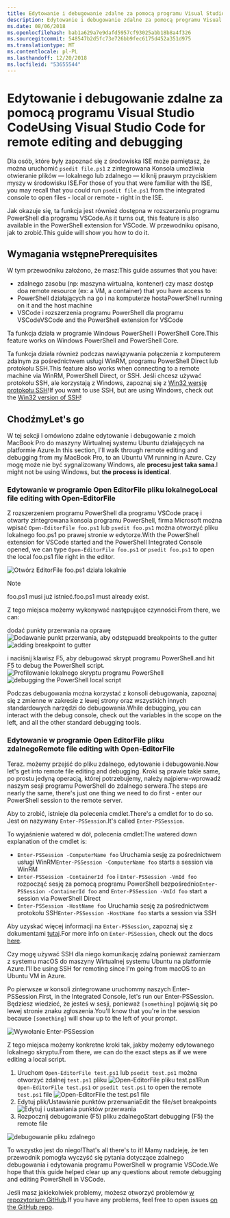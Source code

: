 ```yaml
---
title: Edytowanie i debugowanie zdalne za pomocą programu Visual Studio Code
description: Edytowanie i debugowanie zdalne za pomocą programu Visual Studio Code
ms.date: 08/06/2018
ms.openlocfilehash: bab1a629a7e9dafd5957cf93025abb18b8a4f326
ms.sourcegitcommit: 548547b2d5fc73e726bb9fec6175d452a351d975
ms.translationtype: MT
ms.contentlocale: pl-PL
ms.lasthandoff: 12/20/2018
ms.locfileid: "53655544"
---
```

# <a name="using-visual-studio-code-for-remote-editing-and-debugging"></a><span data-ttu-id="5c1e4-103">Edytowanie i debugowanie zdalne za pomocą programu Visual Studio Code</span><span class="sxs-lookup"><span data-stu-id="5c1e4-103">Using Visual Studio Code for remote editing and debugging</span></span>

<span data-ttu-id="5c1e4-104">Dla osób, które były zapoznać się z środowiska ISE może pamiętasz, że można uruchomić `psedit file.ps1` z zintegrowana Konsola umożliwia otwieranie plików — lokalnego lub zdalnego — kliknij prawym przyciskiem myszy w środowisku ISE.</span><span class="sxs-lookup"><span data-stu-id="5c1e4-104">For those of you that were familiar with the ISE, you may recall that you could run `psedit file.ps1` from the integrated console to open files - local or remote - right in the ISE.</span></span>

<span data-ttu-id="5c1e4-105">Jak okazuje się, ta funkcja jest również dostępna w rozszerzeniu programu PowerShell dla programu VSCode.</span><span class="sxs-lookup"><span data-stu-id="5c1e4-105">As it turns out, this feature is also available in the PowerShell extension for VSCode.</span></span> <span data-ttu-id="5c1e4-106">W przewodniku opisano, jak to zrobić.</span><span class="sxs-lookup"><span data-stu-id="5c1e4-106">This guide will show you how to do it.</span></span>

## <a name="prerequisites"></a><span data-ttu-id="5c1e4-107">Wymagania wstępne</span><span class="sxs-lookup"><span data-stu-id="5c1e4-107">Prerequisites</span></span>

<span data-ttu-id="5c1e4-108">W tym przewodniku założono, że masz:</span><span class="sxs-lookup"><span data-stu-id="5c1e4-108">This guide assumes that you have:</span></span>

- <span data-ttu-id="5c1e4-109">zdalnego zasobu (np: maszyna wirtualna, kontener) czy masz dostęp do</span><span class="sxs-lookup"><span data-stu-id="5c1e4-109">a remote resource (ex: a VM, a container) that you have access to</span></span>
- <span data-ttu-id="5c1e4-110">PowerShell działających na go i na komputerze hosta</span><span class="sxs-lookup"><span data-stu-id="5c1e4-110">PowerShell running on it and the host machine</span></span>
- <span data-ttu-id="5c1e4-111">VSCode i rozszerzenia programu PowerShell dla programu VSCode</span><span class="sxs-lookup"><span data-stu-id="5c1e4-111">VSCode and the PowerShell extension for VSCode</span></span>

<span data-ttu-id="5c1e4-112">Ta funkcja działa w programie Windows PowerShell i PowerShell Core.</span><span class="sxs-lookup"><span data-stu-id="5c1e4-112">This feature works on Windows PowerShell and PowerShell Core.</span></span>

<span data-ttu-id="5c1e4-113">Ta funkcja działa również podczas nawiązywania połączenia z komputerem zdalnym za pośrednictwem usługi WinRM, programu PowerShell Direct lub protokołu SSH.</span><span class="sxs-lookup"><span data-stu-id="5c1e4-113">This feature also works when connecting to a remote machine via WinRM, PowerShell Direct, or SSH.</span></span> <span data-ttu-id="5c1e4-114">Jeśli chcesz używać protokołu SSH, ale korzystają z Windows, zapoznaj się z [Win32 wersję protokołu SSH](https://github.com/PowerShell/Win32-OpenSSH)!</span><span class="sxs-lookup"><span data-stu-id="5c1e4-114">If you want to use SSH, but are using Windows, check out the [Win32 version of SSH](https://github.com/PowerShell/Win32-OpenSSH)!</span></span>

## <a name="lets-go"></a><span data-ttu-id="5c1e4-115">Chodźmy</span><span class="sxs-lookup"><span data-stu-id="5c1e4-115">Let's go</span></span>

<span data-ttu-id="5c1e4-116">W tej sekcji I omówiono zdalne edytowanie i debugowanie z moich MacBook Pro do maszyny Wirtualnej systemu Ubuntu działających na platformie Azure.</span><span class="sxs-lookup"><span data-stu-id="5c1e4-116">In this section, I'll walk through remote editing and debugging from my MacBook Pro, to an Ubuntu VM running in Azure.</span></span> <span data-ttu-id="5c1e4-117">Czy mogę może nie być sygnalizowany Windows, ale **procesu jest taka sama**.</span><span class="sxs-lookup"><span data-stu-id="5c1e4-117">I might not be using Windows, but **the process is identical**.</span></span>

### <a name="local-file-editing-with-open-editorfile"></a><span data-ttu-id="5c1e4-118">Edytowanie w programie Open EditorFile pliku lokalnego</span><span class="sxs-lookup"><span data-stu-id="5c1e4-118">Local file editing with Open-EditorFile</span></span>

<span data-ttu-id="5c1e4-119">Z rozszerzeniem programu PowerShell dla programu VSCode pracę i otwarty zintegrowana konsola programu PowerShell, firma Microsoft można wpisać `Open-EditorFile foo.ps1` lub `psedit foo.ps1` można otworzyć pliku lokalnego foo.ps1 po prawej stronie w edytorze.</span><span class="sxs-lookup"><span data-stu-id="5c1e4-119">With the PowerShell extension for VSCode started and the PowerShell Integrated Console opened, we can type `Open-EditorFile foo.ps1` or `psedit foo.ps1` to open the local foo.ps1 file right in the editor.</span></span>

![Otwórz EditorFile foo.ps1 działa lokalnie](https://user-images.githubusercontent.com/2644648/34895897-7c2c46ac-f79c-11e7-9410-a252aff52f13.png)

>[!NOTE]
> <span data-ttu-id="5c1e4-121">foo.ps1 musi już istnieć.</span><span class="sxs-lookup"><span data-stu-id="5c1e4-121">foo.ps1 must already exist.</span></span>

<span data-ttu-id="5c1e4-122">Z tego miejsca możemy wykonywać następujące czynności:</span><span class="sxs-lookup"><span data-stu-id="5c1e4-122">From there, we can:</span></span>

<span data-ttu-id="5c1e4-123">dodać punkty przerwania na oprawę ![Dodawanie punkt przerwania, aby odstępu](https://user-images.githubusercontent.com/2644648/34895893-7bdc38e2-f79c-11e7-8026-8ad53f9a1bad.png)</span><span class="sxs-lookup"><span data-stu-id="5c1e4-123">add breakpoints to the gutter ![adding breakpoint to gutter](https://user-images.githubusercontent.com/2644648/34895893-7bdc38e2-f79c-11e7-8026-8ad53f9a1bad.png)</span></span>

<span data-ttu-id="5c1e4-124">i naciśnij klawisz F5, aby debugować skrypt programu PowerShell.</span><span class="sxs-lookup"><span data-stu-id="5c1e4-124">and hit F5 to debug the PowerShell script.</span></span>
<span data-ttu-id="5c1e4-125">![Profilowanie lokalnego skryptu programu PowerShell](https://user-images.githubusercontent.com/2644648/34895894-7bedb874-f79c-11e7-9180-7e0dc2d02af8.png)</span><span class="sxs-lookup"><span data-stu-id="5c1e4-125">![debugging the PowerShell local script](https://user-images.githubusercontent.com/2644648/34895894-7bedb874-f79c-11e7-9180-7e0dc2d02af8.png)</span></span>

<span data-ttu-id="5c1e4-126">Podczas debugowania można korzystać z konsoli debugowania, zapoznaj się z zmienne w zakresie z lewej strony oraz wszystkich innych standardowych narzędzi do debugowania.</span><span class="sxs-lookup"><span data-stu-id="5c1e4-126">While debugging, you can interact with the debug console, check out the variables in the scope on the left, and all the other standard debugging tools.</span></span>

### <a name="remote-file-editing-with-open-editorfile"></a><span data-ttu-id="5c1e4-127">Edytowanie w programie Open EditorFile pliku zdalnego</span><span class="sxs-lookup"><span data-stu-id="5c1e4-127">Remote file editing with Open-EditorFile</span></span>

<span data-ttu-id="5c1e4-128">Teraz. możemy przejść do pliku zdalnego, edytowanie i debugowanie.</span><span class="sxs-lookup"><span data-stu-id="5c1e4-128">Now let's get into remote file editing and debugging.</span></span> <span data-ttu-id="5c1e4-129">Kroki są prawie takie same, po prostu jedyną operacją, której potrzebujemy, należy najpierw-wprowadź naszym sesji programu PowerShell do zdalnego serwera.</span><span class="sxs-lookup"><span data-stu-id="5c1e4-129">The steps are nearly the same, there's just one thing we need to do first - enter our PowerShell session to the remote server.</span></span>

<span data-ttu-id="5c1e4-130">Aby to zrobić, istnieje dla polecenia cmdlet.</span><span class="sxs-lookup"><span data-stu-id="5c1e4-130">There's a cmdlet for to do so.</span></span> <span data-ttu-id="5c1e4-131">Jest on nazywany `Enter-PSSession`.</span><span class="sxs-lookup"><span data-stu-id="5c1e4-131">It's called `Enter-PSSession`.</span></span>

<span data-ttu-id="5c1e4-132">To wyjaśnienie watered w dół, polecenia cmdlet:</span><span class="sxs-lookup"><span data-stu-id="5c1e4-132">The watered down explanation of the cmdlet is:</span></span>

- <span data-ttu-id="5c1e4-133">`Enter-PSSession -ComputerName foo` Uruchamia sesję za pośrednictwem usługi WinRM</span><span class="sxs-lookup"><span data-stu-id="5c1e4-133">`Enter-PSSession -ComputerName foo` starts a session via WinRM</span></span>
- <span data-ttu-id="5c1e4-134">`Enter-PSSession -ContainerId foo` i `Enter-PSSession -VmId foo` rozpocząć sesję za pomocą programu PowerShell bezpośrednio</span><span class="sxs-lookup"><span data-stu-id="5c1e4-134">`Enter-PSSession -ContainerId foo` and `Enter-PSSession -VmId foo` start a session via PowerShell Direct</span></span>
- <span data-ttu-id="5c1e4-135">`Enter-PSSession -HostName foo` Uruchamia sesję za pośrednictwem protokołu SSH</span><span class="sxs-lookup"><span data-stu-id="5c1e4-135">`Enter-PSSession -HostName foo` starts a session via SSH</span></span>

<span data-ttu-id="5c1e4-136">Aby uzyskać więcej informacji na `Enter-PSSession`, zapoznaj się z dokumentami [tutaj](https://docs.microsoft.com/en-us/powershell/module/microsoft.powershell.core/enter-pssession?view=powershell-6).</span><span class="sxs-lookup"><span data-stu-id="5c1e4-136">For more info on `Enter-PSSession`, check out the docs [here](https://docs.microsoft.com/en-us/powershell/module/microsoft.powershell.core/enter-pssession?view=powershell-6).</span></span>

<span data-ttu-id="5c1e4-137">Czy mogę używać SSH dla niego komunikację zdalną ponieważ zamierzam z systemu macOS do maszyny Wirtualnej systemu Ubuntu na platformie Azure.</span><span class="sxs-lookup"><span data-stu-id="5c1e4-137">I'll be using SSH for remoting since I'm going from macOS to an Ubuntu VM in Azure.</span></span>

<span data-ttu-id="5c1e4-138">Po pierwsze w konsoli zintegrowane uruchommy naszych Enter-PSSession.</span><span class="sxs-lookup"><span data-stu-id="5c1e4-138">First, in the Integrated Console, let's run our Enter-PSSession.</span></span> <span data-ttu-id="5c1e4-139">Będziesz wiedzieć, że jesteś w sesji, ponieważ `[something]` pojawią się po lewej stronie znaku zgłoszenia.</span><span class="sxs-lookup"><span data-stu-id="5c1e4-139">You'll know that you're in the session because `[something]` will show up to the left of your prompt.</span></span>

![Wywołanie Enter-PSSession](https://user-images.githubusercontent.com/2644648/34895896-7c18e0bc-f79c-11e7-9b36-6f4bd0e9b0db.png)

<span data-ttu-id="5c1e4-141">Z tego miejsca możemy konkretne kroki tak, jakby możemy edytowanego lokalnego skryptu.</span><span class="sxs-lookup"><span data-stu-id="5c1e4-141">From there, we can do the exact steps as if we were editing a local script.</span></span>

1. <span data-ttu-id="5c1e4-142">Uruchom `Open-EditorFile test.ps1` lub `psedit test.ps1` można otworzyć zdalnej `test.ps1` pliku ![Open-EditorFile pliku test.ps1](https://user-images.githubusercontent.com/2644648/34895898-7c3e6a12-f79c-11e7-8bdf-549b591ecbcb.png)</span><span class="sxs-lookup"><span data-stu-id="5c1e4-142">Run `Open-EditorFile test.ps1` or `psedit test.ps1` to open the remote `test.ps1` file ![Open-EditorFile the test.ps1 file](https://user-images.githubusercontent.com/2644648/34895898-7c3e6a12-f79c-11e7-8bdf-549b591ecbcb.png)</span></span>
2. <span data-ttu-id="5c1e4-143">Edytuj plik/Ustawianie punktów przerwania</span><span class="sxs-lookup"><span data-stu-id="5c1e4-143">Edit the file/set breakpoints</span></span> ![Edytuj i ustawiania punktów przerwania](https://user-images.githubusercontent.com/2644648/34895892-7bb68246-f79c-11e7-8c0a-c2121773afbb.png)
3. <span data-ttu-id="5c1e4-145">Rozpocznij debugowanie (F5) pliku zdalnego</span><span class="sxs-lookup"><span data-stu-id="5c1e4-145">Start debugging (F5) the remote file</span></span>

![debugowanie pliku zdalnego](https://user-images.githubusercontent.com/2644648/34895895-7c040782-f79c-11e7-93ea-47724fa5c10d.png)

<span data-ttu-id="5c1e4-147">To wszystko jest do niego!</span><span class="sxs-lookup"><span data-stu-id="5c1e4-147">That's all there's to it!</span></span> <span data-ttu-id="5c1e4-148">Mamy nadzieję, że ten przewodnik pomogła wyczyść się pytania dotyczące zdalnego debugowania i edytowania programu PowerShell w programie VSCode.</span><span class="sxs-lookup"><span data-stu-id="5c1e4-148">We hope that this guide helped clear up any questions about remote debugging and editing PowerShell in VSCode.</span></span>

<span data-ttu-id="5c1e4-149">Jeśli masz jakiekolwiek problemy, możesz otworzyć problemów [w repozytorium GitHub](http://github.com/powershell/vscode-powershell).</span><span class="sxs-lookup"><span data-stu-id="5c1e4-149">If you have any problems, feel free to open issues [on the GitHub repo](http://github.com/powershell/vscode-powershell).</span></span>
